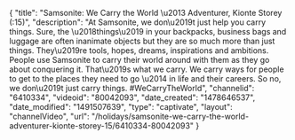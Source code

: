 {
    "title": "Samsonite: We Carry the World \u2013 Adventurer, Kionte Storey (:15)",
    "description": "At Samsonite, we don\u2019t just help you carry things. Sure, the \u2018things\u2019 in your backpacks, business bags and luggage are often inanimate objects but they are so much more than just things. They\u2019re tools, hopes, dreams, inspirations and ambitions. People use Samsonite to carry their world around with them as they go about conquering it. That\u2019s what we carry. We carry ways for people to get to the places they need to go \u2014 in life and their careers. So no, we don\u2019t just carry things. #WeCarryTheWorld",
    "channelid": "6410334",
    "videoid": "80042093",
    "date_created": "1478646537",
    "date_modified": "1491507639",
    "type": "captivate",
    "layout": "channelVideo",
    "url": "\/holidays\/samsonite-we-carry-the-world-adventurer-kionte-storey-15\/6410334-80042093"
}